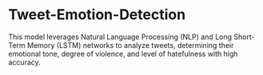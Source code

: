 # Tweet-Emotion-Detection
This model leverages Natural Language Processing (NLP) and Long Short-Term Memory (LSTM) networks to analyze tweets, determining their emotional tone, degree of violence, and level of hatefulness with high accuracy. 
